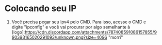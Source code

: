 # Colocando seu IP

1. Você precisa pegar seu Ipv4 pelo CMD. Para isso, acesse o CMD e digite "ipconfig" e você vai procurar por algo semelhante à [logo]:https://cdn.discordapp.com/attachments/787408591086157855/990393165020291093/unknown.png?size=4096 "morri"
